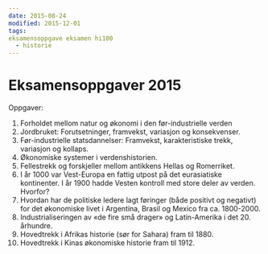 ```yaml
---
date: 2015-08-24
modified: 2015-12-01
tags: 
eksamensoppgave eksamen hi100
  - historie
---
```


# Eksamensoppgaver 2015
Oppgaver:

1. Forholdet mellom natur og økonomi i den før-industrielle verden
2. Jordbruket: Forutsetninger, framvekst, variasjon og konsekvenser.
3. Før-industrielle statsdannelser: Framvekst, karakteristiske trekk, variasjon og kollaps.
4. Økonomiske systemer i verdenshistorien.
5. Fellestrekk og forskjeller mellom antikkens Hellas og Romerriket.
6. I år 1000 var Vest-Europa en fattig utpost på det eurasiatiske kontinenter. I år 1900 hadde Vesten kontroll med store deler av verden. Hvorfor?
7. Hvordan har de politiske ledere lagt føringer (både positivt og negativt) for det økonomiske livet i Argentina, Brasil og Mexico fra ca. 1800-2000.
8. Industrialiseringen av «de fire små drager» og Latin-Amerika i det 20. århundre.
9. Hovedtrekk i Afrikas historie (sør for Sahara) fram til 1880.
10. Hovedtrekk i Kinas økonomiske historie fram til 1912.